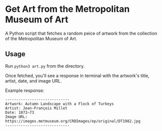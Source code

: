 # Get Art from the Metropolitan Museum of Art

A Python script that fetches a random peice of artwork from the collection of the Metropolitan Museum of Art.

## Usage

Run `python3 art.py` from the directory.

Once fetched, you'll see a response in terminal with the artwork's title, artist, date, and image URL.

Example response:
```
-----------------------------
Artwork: Autumn Landscape with a Flock of Turkeys
Artist: Jean-François Millet
Date: 1872–73
Image URL: https://images.metmuseum.org/CRDImages/ep/original/DT1982.jpg
-----------------------------
```
